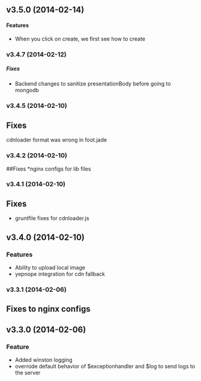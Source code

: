 <a name="v3.5.0"></a>
## v3.5.0 (2014-02-14)
#### Features
* When you click on create, we first see how to create
<a name="v3.4.7"></a>
### v3.4.7 (2014-02-12)
##### Fixes
* Backend changes to sanitize presentationBody before going to mongodb

<a name="v3.4.5"></a>
### v3.4.5 (2014-02-10)
## Fixes
cdnloader format was wrong in foot.jade

<a name="v3.4.2"></a>
### v3.4.2 (2014-02-10)
##Fixes
*nginx configs for lib files

<a name="v3.4.1"></a>
### v3.4.1 (2014-02-10)
## Fixes
* gruntfile fixes for cdnloader.js
<a name="v3.4.0"></a>
## v3.4.0 (2014-02-10)
### Features
* Ability to upload local image
* yepnope integration for cdn fallback

<a name="v3.3.1"></a>
### v3.3.1 (2014-02-06)
## Fixes to nginx configs
<a name="v3.3.0"></a>
## v3.3.0 (2014-02-06)
### Feature
* Added winston logging
* overrode default behavior of $exceptionhandler and $log to send logs to the server

